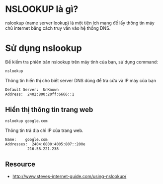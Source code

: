 # NSLOOKUP là gì?
nslookup (name server lookup) là một tiện ích mạng để lấy thông tin máy chủ internet bằng cách truy vấn vào hệ thống DNS.
# Sử dụng nslookup
Để kiểm tra phiên bản nslookup trên máy tính của bạn, sử dụng command:

```sh
nslookup
```

Thông tin hiển thị cho biết server DNS dùng để tra cứu và IP máy của bạn

```sh
Default Server:  UnKnown
Address:  2402:800:20ff:6666::1
```

## Hiển thị thông tin trang web 

```sh
nslookup google.com
```

Thông tin trả địa chỉ IP của trang web.

```sh
Name:    google.com
Addresses:  2404:6800:4005:807::200e
          216.58.221.238
```


## Resource 
- http://www.steves-internet-guide.com/using-nslookup/


